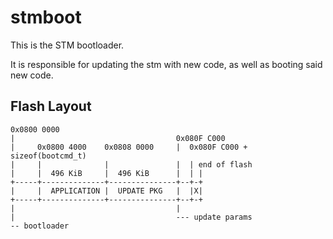 # stmboot

This is the STM bootloader.

It is responsible for updating the stm with new code, as well as booting said new code.

## Flash Layout

```
0x0800 0000        										
|              						 0x080F C000
|     0x0800 4000    0x0808 0000     |  0x080F C000 + sizeof(bootcmd_t)
|     |              |               |  | end of flash
|     |  496 KiB     |  496 KiB      |  | |
+-----+--------------+---------------+--+-+
|     |  APPLICATION |  UPDATE PKG   |  |X|
+-----+--------------+---------------+--+-+
|                                    |                
|                                    --- update params
-- bootloader       
```
